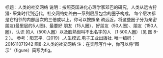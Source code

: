 标题：人类的社交网络
说明：按照英国进化心理学家邓巴的研究，人类从远古狩猎-
采集时代到近代，社交网络始终由一系列层层包含的圈子构成，
每个层次都是它相邻的内部层次的三倍或以上。你可以按照亲
疏远近，将这些圈子分为亲密朋友(最里层的5人圈)、最要好
朋友（15人圈）、好朋友（50人圈）、朋友（150人圈）、认识
的人（500人圈）以及脸熟但叫不出名字的人 （1 500人圈）（见
图 8-2 ）。
参考：阳志平.（2019）.人生模式.电子工业出版社.
唯一编码：201611071942
图8-2人类的社交网络
注：在实际写作中，你可以将“图示"（figure）简写为fig。